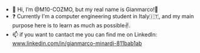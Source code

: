- 👋 Hi, I’m @M10-COZMO, but my real name is Gianmarco!🥶
- ❓ Currently I'm a computer engineering student in Italy🇮🇹, and my main purpose here is to learn as much as possible✌️.
- 📫 if you want to cantact me you can find me on LinkedIn: www.linkedin.com/in/gianmarco-minardi-811bab1ab

<!---
M10-COZMO/M10-COZMO is a ✨ special ✨ repository because its `README.md` (this file) appears on your GitHub profile.
You can click the Preview link to take a look at your changes.
--->
